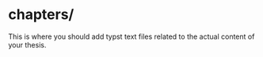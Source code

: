 # chapters/

This is where you should add typst text files related to the
actual content of your thesis.
